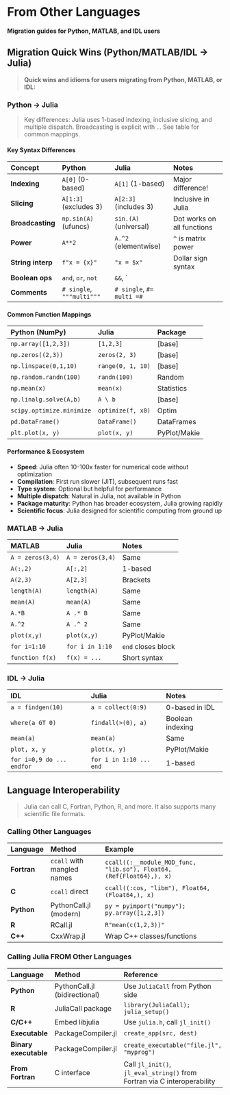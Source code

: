 # From Other Languages

**Migration guides for Python, MATLAB, and IDL users**

## Migration Quick Wins (Python/MATLAB/IDL → Julia)

> **Quick wins and idioms for users migrating from Python, MATLAB, or IDL:**

### Python → Julia

> Key differences: Julia uses 1-based indexing, inclusive slicing, and multiple dispatch. Broadcasting is explicit with `.`. See table for common mappings.

#### Key Syntax Differences

| Concept | Python | Julia | Notes |
| :-- | :-- | :-- | :-- |
| **Indexing** | `A[0]` (0-based) | `A[1]` (1-based) | Major difference! |
| **Slicing** | `A[1:3]` (excludes 3) | `A[2:3]` (includes 3) | Inclusive in Julia |
| **Broadcasting** | `np.sin(A)` (ufuncs) | `sin.(A)` (universal) | Dot works on all functions |
| **Power** | `A**2` | `A.^2` (elementwise) | `^` is matrix power |
| **String interp** | `f"x = {x}"` | `"x = $x"` | Dollar sign syntax |
| **Boolean ops** | `and`, `or`, `not` | `&&`, `||`, `!` |  |
| **Comments** | `# single`, `"""multi"""` | `# single`, `#= multi =#` |  |

#### Common Function Mappings

| Python (NumPy) | Julia | Package |
| :-- | :-- | :-- |
| `np.array([1,2,3])` | `[1,2,3]` | [base] |
| `np.zeros((2,3))` | `zeros(2, 3)` | [base] |
| `np.linspace(0,1,10)` | `range(0, 1, 10)` | [base] |
| `np.random.randn(100)` | `randn(100)` | Random |
| `np.mean(x)` | `mean(x)` | Statistics |
| `np.linalg.solve(A,b)` | `A \ b` | [base] |
| `scipy.optimize.minimize` | `optimize(f, x0)` | Optim |
| `pd.DataFrame()` | `DataFrame()` | DataFrames |
| `plt.plot(x, y)` | `plot(x, y)` | PyPlot/Makie |

#### Performance & Ecosystem

- **Speed**: Julia often 10-100x faster for numerical code without optimization
- **Compilation**: First run slower (JIT), subsequent runs fast
- **Type system**: Optional but helpful for performance
- **Multiple dispatch**: Natural in Julia, not available in Python
- **Package maturity**: Python has broader ecosystem, Julia growing rapidly
- **Scientific focus**: Julia designed for scientific computing from ground up

### MATLAB → Julia

| MATLAB | Julia | Notes |
| :-- | :-- | :-- |
| `A = zeros(3,4)` | `A = zeros(3,4)` | Same |
| `A(:,2)` | `A[:,2]` | 1-based |
| `A(2,3)` | `A[2,3]` | Brackets |
| `length(A)` | `length(A)` | Same |
| `mean(A)` | `mean(A)` | Same |
| `A.*B` | `A .* B` | Same |
| `A.^2` | `A .^ 2` | Same |
| `plot(x,y)` | `plot(x,y)` | PyPlot/Makie |
| `for i=1:10` | `for i in 1:10` | `end` closes block |
| `function f(x)` | `f(x) = ...` | Short syntax |

### IDL → Julia

| IDL | Julia | Notes |
| :-- | :-- | :-- |
| `a = findgen(10)` | `a = collect(0:9)` | 0-based in IDL |
| `where(a GT 0)` | `findall(>(0), a)` | Boolean indexing |
| `mean(a)` | `mean(a)` | Same |
| `plot, x, y` | `plot(x, y)` | PyPlot/Makie |
| `for i=0,9 do ... endfor` | `for i in 1:10 ... end` | 1-based |

## Language Interoperability

> Julia can call C, Fortran, Python, R, and more. It also supports many scientific file formats.

### Calling Other Languages

| Language | Method | Example |
| :-- | :-- | :-- |
| **Fortran** | `ccall` with mangled names | `ccall((:__module_MOD_func, "lib.so"), Float64, (Ref{Float64},), x)` |
| **C** | `ccall` direct | `ccall((:cos, "libm"), Float64, (Float64,), x)` |
| **Python** | PythonCall.jl (modern) | `py = pyimport("numpy"); py.array([1,2,3])` |
| **R** | RCall.jl | `R"mean(c(1,2,3))"` |
| **C++** | CxxWrap.jl | Wrap C++ classes/functions |

### Calling Julia FROM Other Languages

| Language | Method | Reference |
| :-- | :-- | :-- |
| **Python** | PythonCall.jl (bidirectional) | Use `JuliaCall` from Python side |
| **R** | JuliaCall package | `library(JuliaCall); julia_setup()` |
| **C/C++** | Embed libjulia | Use `julia.h`, call `jl_init()` |
| **Executable** | PackageCompiler.jl | `create_app(src, dest)` |
| **Binary executable** | PackageCompiler.jl | `create_executable("file.jl", "myprog")` |
| **From Fortran** | C interface | Call `jl_init()`, `jl_eval_string()` from Fortran via C interoperability |
